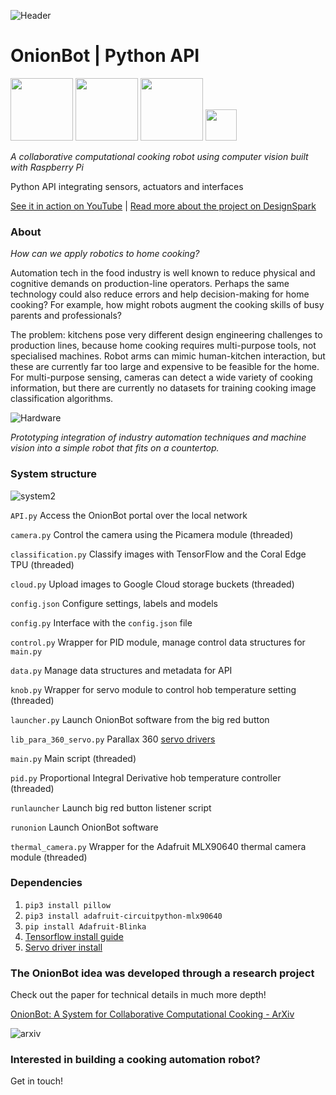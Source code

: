 ![Header](https://user-images.githubusercontent.com/32883278/97621285-a4208a80-1a1a-11eb-8b7f-90141d867982.png)

# OnionBot | Python API

<p float="left">
    <img src="https://www.raspberrypi.org/wp-content/uploads/2011/10/Raspi-PGB001.png" height="100"/>
    <img src="https://www.nasuni.com/wp-content/uploads/2019/10/googleCloudPartner.png" height="100"/>
    <img src="https://miro.medium.com/max/400/0*xNxZokzztcgpPueM.png" height="100"/>
    <img src="https://user-images.githubusercontent.com/32883278/84203339-32fb2d80-aaa1-11ea-843e-f7f69da66e53.png" height="50"/>
</p>

*A collaborative computational cooking robot using computer vision built with Raspberry Pi*

Python API integrating sensors, actuators and interfaces

[See it in action on YouTube](https://youtu.be/W4utRCyo5C4) | 
[Read more about the project on DesignSpark](https://www.rs-online.com/designspark/student-innovation-onionbot-building-a-robot-sous-chef)

### About 
*How can we apply robotics to home cooking?*

Automation tech in the food industry is well known to reduce physical and cognitive demands on production-line operators. Perhaps the same technology could also reduce errors and help decision-making for home cooking? For example, how might robots augment the cooking skills of busy parents and professionals?

The problem: kitchens pose very different design engineering challenges to production lines, because home cooking requires multi-purpose tools, not specialised machines. Robot arms can mimic human-kitchen interaction, but these are currently far too large and expensive to be feasible for the home. For multi-purpose sensing, cameras can detect a wide variety of cooking information, but there are currently no datasets for training cooking image classification algorithms.

![Hardware](https://user-images.githubusercontent.com/32883278/97621266-9ec34000-1a1a-11eb-82a4-4ef906dfa522.png)

*Prototyping integration of industry automation techniques and machine vision into a simple robot that fits on a countertop.*

### System structure
![system2](https://user-images.githubusercontent.com/32883278/97644851-4d7b7680-1a43-11eb-94a6-876e7f35183a.png)

`API.py` Access the OnionBot portal over the local network

`camera.py` Control the camera using the Picamera module (threaded)

`classification.py` Classify images with TensorFlow and the Coral Edge TPU (threaded)

`cloud.py` Upload images to Google Cloud storage buckets (threaded)

`config.json` Configure settings, labels and models

`config.py` Interface with the `config.json` file 

`control.py` Wrapper for PID module, manage control data structures for `main.py`

`data.py` Manage data structures and metadata for API

`knob.py` Wrapper for servo module to control hob temperature setting (threaded)

`launcher.py` Launch OnionBot software from the big red button

`lib_para_360_servo.py` Parallax 360 [servo drivers](http://parallax.com/product/900-00008)

`main.py` Main script (threaded)

`pid.py` Proportional Integral Derivative hob temperature controller (threaded)

`runlauncher` Launch big red button listener script

`runonion` Launch OnionBot software

`thermal_camera.py` Wrapper for the Adafruit MLX90640 thermal camera module (threaded)

### Dependencies

1. `pip3 install pillow`
2. `pip3 install adafruit-circuitpython-mlx90640`
3. `pip install Adafruit-Blinka`
4. [Tensorflow install guide](https://www.tensorflow.org/lite/models/image_classification/overview)
5. [Servo driver install](http://parallax.com/product/900-00008)


### The OnionBot idea was developed through a research project

Check out the paper for technical details in much more depth!

[OnionBot: A System for Collaborative Computational Cooking - ArXiv](https://arxiv.org/pdf/2011.05039.pdf)

![arxiv](https://user-images.githubusercontent.com/32883278/98860117-18b3ea00-245b-11eb-976e-163721560a50.png)


### Interested in building a cooking automation robot?

Get in touch! 



